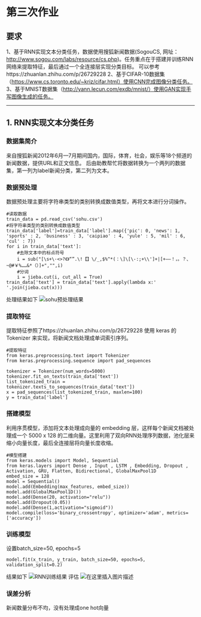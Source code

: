 # 第三次作业
## 要求
1、基于RNN实现文本分类任务，数据使用搜狐新闻数据(SogouCS, 网址：http://www.sogou.com/labs/resource/cs.php)。任务重点在于搭建并训练RNN网络来提取特征，最后通过一个全连接层实现分类目标。
可以参考https://zhuanlan.zhihu.com/p/26729228
2、基于CIFAR-10数据集（https://www.cs.toronto.edu/~kriz/cifar.html）使用CNN完成图像分类任务。
3、基于MNIST数据集（http://yann.lecun.com/exdb/mnist/）使用GAN实现手写图像生成的任务。

---
## 1. RNN实现文本分类任务
### 数据集简介
来自搜狐新闻2012年6月—7月期间国内，国际，体育，社会，娱乐等18个频道的新闻数据，提供URL和正文信息。
后由助教帮忙将数据转换为一个两列的数据集，第一列为label新闻分类，第二列为文本。

### 数据预处理
数据预处理主要将字符串类型的类别转换成数值类型，再将文本进行分词操作。
```
#读取数据
train_data = pd.read_csv('sohu.csv')
#将字符串类型的类别转换成数值类型
train_data['label']=train_data['label'].map({'pic': 0, 'news': 1, 'sports' : 2, 'business' : 3, 'caipiao' : 4, 'yule' : 5, 'mil' : 6, 'cul' : 7})
for i in train_data['text']:
    #去除文本中的标点符号
    i = sub("[\s+\·<>?《》“”.\!【】\/_,$%^*(：\]\[\-:;+\\']+|[+——！，。？、~@#￥%……&*（）]+","",i)
    #分词
    i = jieba.cut(i, cut_all = True)
train_data['text'] = train_data['text'].apply(lambda x:' '.join(jieba.cut(x)))
```
处理结果如下
![sohu预处理结果](https://img-blog.csdnimg.cn/20190613153200588.png)
### 提取特征
提取特征参照了https://zhuanlan.zhihu.com/p/26729228
使用 keras 的 Tokenizer 来实现，将新闻文档处理成单词索引序列。

```
#提取特征
from keras.preprocessing.text import Tokenizer
from keras.preprocessing.sequence import pad_sequences

tokenizer = Tokenizer(num_words=5000)
tokenizer.fit_on_texts(train_data['text'])
list_tokenized_train = tokenizer.texts_to_sequences(train_data['text'])
x = pad_sequences(list_tokenized_train, maxlen=100)
y = train_data['label']
```

### 搭建模型
利用序贯模型，添加将文本处理成向量的 embedding 层，这样每个新闻文档被处理成一个 5000 x 128 的二维向量。这里利用了双向RNN处理序列数据，池化层来缩小向量长度，最后全连接层将向量长度收缩。
```
#模型搭建
from keras.models import Model, Sequential
from keras.layers import Dense , Input , LSTM , Embedding, Dropout , Activation, GRU, Flatten, Bidirectional, GlobalMaxPool1D
embed_size = 128
model = Sequential()
model.add(Embedding(max_features, embed_size))
model.add(GlobalMaxPool1D())
model.add(Dense(20, activation="relu"))
model.add(Dropout(0.05))
model.add(Dense(1,activation="sigmoid"))
model.compile(loss='binary_crossentropy', optimizer='adam', metrics=['accuracy'])
```

### 训练模型
设置batch_size=50, epochs=5
```
model.fit(x_train, y_train, batch_size=50, epochs=5, validation_split=0.2)
```
结果如下
![RNN训练结果](https://img-blog.csdnimg.cn/20190613155903332.png?x-oss-process=image/watermark,type_ZmFuZ3poZW5naGVpdGk,shadow_10,text_aHR0cHM6Ly9ibG9nLmNzZG4ubmV0L0FudGhvbnlNMDg=,size_16,color_FFFFFF,t_70)
评估
![在这里插入图片描述](https://img-blog.csdnimg.cn/201906131559522.png)
### 误差分析
新闻数量分布不均，没有处理成one hot向量
